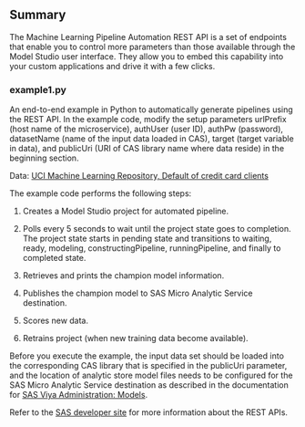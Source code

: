 ## Summary

The Machine Learning Pipeline Automation REST API is a set of endpoints that enable you to control more parameters than those available through the Model Studio user interface. They allow you to embed this capability into your custom applications and drive it with a few clicks.

### example1.py
An end-to-end example in Python to automatically generate pipelines using the REST API. In the example code, modify the setup parameters urlPrefix (host name of the microservice), authUser (user ID), authPw (password), datasetName (name of the input data loaded in CAS), target (target variable in data), and publicUri (URI of CAS library name where data reside) in the beginning section. 

Data: [UCI Machine Learning Repository, Default of credit card clients](https://archive.ics.uci.edu/ml/datasets/default+of+credit+card+clients#) 

The example code performs the following steps:
1.  Creates a Model Studio project for automated pipeline.

2.  Polls every 5 seconds to wait until the project state goes to completion. The project state starts in pending state and transitions to waiting, ready, modeling, constructingPipeline, runningPipeline, and finally to completed state.

3.  Retrieves and prints the champion model information.

4.  Publishes the champion model to SAS Micro Analytic Service destination.

5.  Scores new data.

6.  Retrains project (when new training data become available).

Before you execute the example, the input data set should be loaded into the corresponding CAS library that is specified in the publicUri parameter, and the location of analytic store model files needs to be configured for the SAS Micro Analytic Service destination as described in the documentation for [SAS Viya Administration: Models](https://go.documentation.sas.com/?docsetId=calmodels&docsetTarget=n10916nn7yro46n119nev9sb912c.htm&docsetVersion=3.5&locale=en).

Refer to the [SAS developer site](https://developer.sas.com/apis/rest/MachineLearningPipeline) for more information about the REST APIs. 

